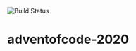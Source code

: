![Build Status](https://github.com/pauldambra/adventofcode-2020/workflows/Python%20application/badge.svg)

# adventofcode-2020